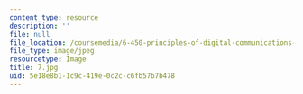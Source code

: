 ```yaml
---
content_type: resource
description: ''
file: null
file_location: /coursemedia/6-450-principles-of-digital-communications-i-fall-2006/5e18e8b11c9c419e0c2cc6fb57b7b478_7.jpg
file_type: image/jpeg
resourcetype: Image
title: 7.jpg
uid: 5e18e8b1-1c9c-419e-0c2c-c6fb57b7b478
---
```

